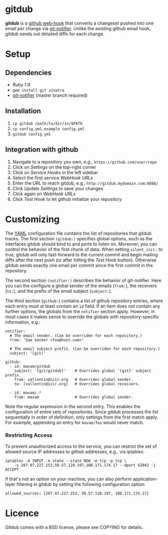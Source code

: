 gitdub
======

**gitdub** is a [github web-hook][post-receive-hook] that converts a
changeset pushed into one email per change via [git-notifier][git-notifier].
Unlike the existing github email hook, gitdub sends out detailed diffs for each
change.

Setup
=====

Dependencies
------------

  - Ruby 1.9
  - `gem install git sinatra`
  - [git-notifier][git-notifier] (master branch required)

Installation
------------

  1. `cp gitdub /path/to/dir/in/$PATH`
  2. `cp config.yml.example config.yml`
  3. `gitdub config.yml`

Integration with github
-----------------------

  1. Navigate to a repository you own, e.g., `https://github.com/user/repo`
  2. Click on *Settings* on the top-right corner
  3. Click on *Service Hooks* in the left sidebar
  4. Select the first service *WebHook URLs*
  5. Enter the URL to reach gitdub, e.g., `http://gitdub.mydomain.com:8888/`
  6. Click *Update Settings* to save your changes
  7. Click again on *WebHook URLs*
  6. Click *Test Hook* to let github initialize your repository

Customizing
===========

The [YAML](http://www.yaml.org) configuration file contains the list of
repositories that gitdub tracks. The first section `(gitdub:)` specifies global
options, such as the interfaces gitdub should bind to and ports to listen on. 
Moreover, you can control the behavior of the first chunk of data. When setting
`silent_init:` to true, gitdub will only fast-forward to the current commit and
begin mailing diffs after the next push (or after hitting the *Test Hook*
button). Otherwise gitdub sends exactly one email per commit since the first
commit in the repository.

The second section `(notifier:)` describes the behavior of git-notifier. Here you
can the configure a global sender of the emails (`from:`), the receivers
(`to:`), and the prefix of the email subject (`subject:`).

The third section (`github:`) contains a list of github repository entries,
where each entry must at least contain an `id` field. If an item does not
contain any further options, the globals from the `notifier` section apply.
However, in most cases it makes sense to override the globals with
repository-specific information, e.g.:

    notifier:
      # The email sender. (Can be overriden for each repository.)
      from: 'Sam Sender <foo@host.com>'

      # The email subject prefix. (Can be overriden for each repository.)
      subject: '[git]'

    github:
      - id: mavam/gitdub
        subject: '[git/gitdub]'    # Overrides global '[git]' subject prefix.
        from: vallentin@icir.org   # Overrides global sender.
        to: [vallentin@icir.org]   # Overrides global receivers.

      - id: mavam/.*
        from: mavam                # Overrides global sender.

Note the regular expression in the second entry. This enables the configuration
of entire sets of repositories. Since gitdub processes the list sequentially in
order of definition, only settings from the first match apply. For example,
appending an entry for `mavam/foo` would never match.

### Restricting Access

To prevent unauthorized access to the service, you can restrict the set of
allowed source IP addresses to github addresses, e.g., via iptables:

    iptables -A INPUT -m state --state NEW -m tcp -p tcp \
        -s 207.97.227.253,50.57.128.197,108.171.174.17 --dport 42042 -j ACCEPT

If that's not an option on your machine, you can also perform application-layer
filtering in gitdub by setting the following configuration option:

    allowed_sources: [207.97.227.253, 50.57.128.197, 108.171.174.17]


Licence
=======

Gitdub comes with a BSD license, please see COPYING for details.

[git-notifier]: http://www.icir.org/robin/git-notifier
[sinatra]: http://www.sinatrarb.com
[post-receive-hook]: https://help.github.com/articles/post-receive-hooks
